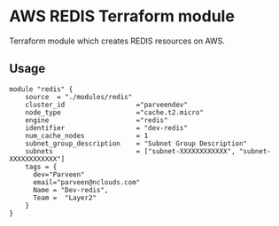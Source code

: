 # AWS REDIS Terraform module

Terraform module which creates REDIS resources on AWS.

## Usage


```hcl
module "redis" {
    source  = "./modules/redis"
    cluster_id                  ="parveendev"
    node_type                   ="cache.t2.micro"
    engine                      ="redis"
    identifier                  = "dev-redis"
    num_cache_nodes             = 1
    subnet_group_description    = "Subnet Group Description"
    subnets                     = ["subnet-XXXXXXXXXXXX", "subnet-XXXXXXXXXXXX"]
    tags = {
      dev="Parveen"
      email="parveen@nclouds.com"
      Name = "Dev-redis",
      Team =  "Layer2"
    }
}
```
